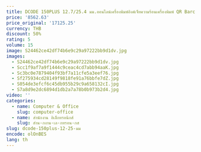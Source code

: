 ```yaml
---
title: DCODE 150PLUS 12.7/25.4 มม.ออนไลน์เครื่องพิมพ์อิงค์เจ็ทความร้อนเครื่องพิมพ์ QR Barcode หมายเลขชุดภาพโลโก้วันหมดอายุป้าย TIJ เครื่องพิมพ์
price: '8562.63'
price_original: '17125.25'
currency: THB
discount: 50%
rating: 5
volume: 15
image: S24462ce42df74b6e9c29a97222bb9d1dv.jpg
images:
  - S24462ce42df74b6e9c29a97222bb9d1dv.jpg
  - Scc1f9af7a9f1444c9ceac4cd7abb94aaK.jpg
  - Sc3bc0e7879404f93bf7a11cfe5a3eef76.jpg
  - Sf275934cd28149f9818fe91a76bbfe7dZ.jpg
  - S054de3efcf6c45db955b29c9a658132cI.jpg
  - S7a8d9e2dc6894d1db2a7a78b0b973b2d4.jpg
video: ''
categories:
  - name: Computer & Office
    slug: computer-office
  - name: สำนักงาน อิเล็กทรอนิกส์
    slug: สำน-กงาน-เล-กทรอน-กส
slug: dcode-150plus-12-25-มม
encode: olOnBES
lang: th
---
```

  